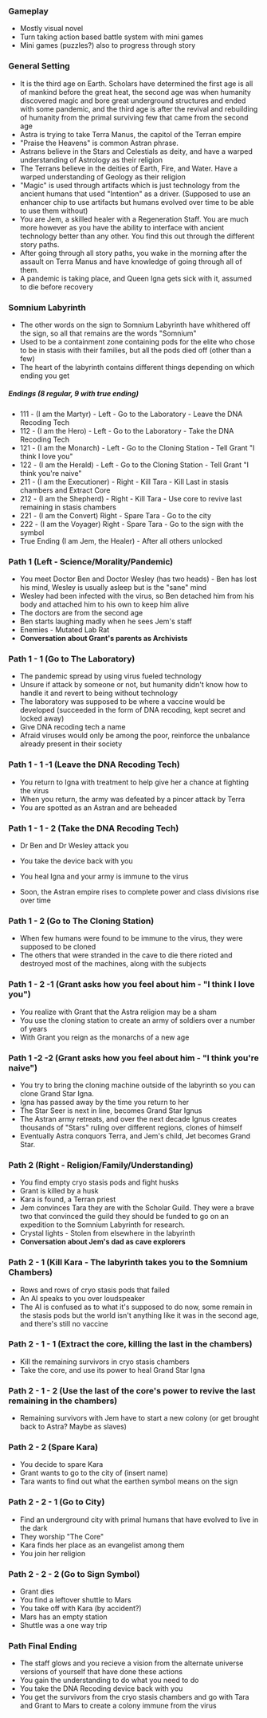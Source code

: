 ### Gameplay

- Mostly visual novel
- Turn taking action based battle system with mini games
- Mini games (puzzles?) also to progress through story

### General Setting

- It is the third age on Earth. Scholars have determined the first age is all of mankind before the great heat, the second age was when humanity discovered magic and bore great underground structures and ended with some pandemic, and the third age is after the revival and rebuilding of humanity from the primal surviving few that came from the second age
- Astra is trying to take Terra Manus, the capitol of the Terran empire
- "Praise the Heavens" is common Astran phrase.
- Astrans believe in the Stars and Celestials as deity, and have a warped understanding of Astrology as their religion
- The Terrans believe in the deities of Earth, Fire, and Water. Have a warped understanding of Geology as their religion
- "Magic" is used through artifacts which is just technology from the ancient humans that used "Intention" as a driver. (Supposed to use an enhancer chip to use artifacts but humans evolved over time to be able to use them without)
- You are Jem, a skilled healer with a Regeneration Staff. You are much more however as you have the ability to interface with ancient technology better than any other. You find this out through the different story paths.
- After going through all story paths, you wake in the morning after the assault on Terra Manus and have knowledge of going through all of them.
- A pandemic is taking place, and Queen Igna gets sick with it, assumed to die before recovery

### Somnium Labyrinth

- The other words on the sign to Somnium Labyrinth have whithered off the sign, so all that remains are the words "Somnium"
- Used to be a containment zone containing pods for the elite who chose to be in stasis with their families, but all the pods died off (other than a few)
- The heart of the labyrinth contains different things depending on which ending you get

##### Endings (8 regular, 9 with true ending)

- 111 - (I am the Martyr) - Left - Go to the Laboratory - Leave the DNA Recoding Tech
- 112 - (I am the Hero) - Left - Go to the Laboratory - Take the DNA Recoding Tech
- 121 - (I am the Monarch) - Left - Go to the Cloning Station - Tell Grant "I think I love you"
- 122 - (I am the Herald) - Left - Go to the Cloning Station - Tell Grant "I think you're naive"
- 211 - (I am the Executioner) - Right - Kill Tara - Kill Last in stasis chambers and Extract Core
- 212 - (I am the Shepherd) - Right - Kill Tara - Use core to revive last remaining in stasis chambers
- 221 - (I am the Convert) Right - Spare Tara - Go to the city
- 222 - (I am the Voyager) Right - Spare Tara - Go to the sign with the symbol
- True Ending (I am Jem, the Healer) - After all others unlocked

### Path 1 (Left - Science/Morality/Pandemic)

- You meet Doctor Ben and Doctor Wesley (has two heads) - Ben has lost his mind, Wesley is usually asleep but is the "sane" mind
- Wesley had been infected with the virus, so Ben detached him from his body and attached him to his own to keep him alive
- The doctors are from the second age
- Ben starts laughing madly when he sees Jem's staff
- Enemies - Mutated Lab Rat
- **Conversation about Grant's parents as Archivists**

### Path 1 - 1 (Go to The Laboratory)

- The pandemic spread by using virus fueled technology
- Unsure if attack by someone or not, but humanity didn't know how to handle it and revert to being without technology
- The laboratory was supposed to be where a vaccine would be developed (succeeded in the form of DNA recoding, kept secret and locked away)
- Give DNA recoding tech a name 
- Afraid viruses would only be among the poor, reinforce the unbalance already present in their society

### Path 1 - 1 -1 (Leave the DNA Recoding Tech)

- You return to Igna with treatment to help give her a chance at fighting the virus
- When you return, the army was defeated by a pincer attack by Terra
- You are spotted as an Astran and are beheaded

### Path 1 - 1 - 2 (Take the DNA Recoding Tech)

- Dr Ben and Dr Wesley attack you

- You take the device back with you

- You heal Igna and your army is immune to the virus

- Soon, the Astran empire rises to complete power and class divisions rise over time

  

### Path 1 - 2 (Go to The Cloning Station)

- When few humans were found to be immune to the virus, they were supposed to be cloned
- The others that were stranded in the cave to die there rioted and destroyed most of the machines, along with the subjects

### Path 1 - 2 -1 (Grant asks how you feel about him - "I think I love you")

- You realize with Grant that the Astra religion may be a sham
- You use the cloning station to create an army of soldiers over a number of years
- With Grant you reign as the monarchs of a new age

### Path 1 -2 -2 (Grant asks how you feel about him - "I think you're naive")

- You try to bring the cloning machine outside of the labyrinth so you can clone Grand Star Igna.
- Igna has passed away by the time you return to her
- The Star Seer is next in line, becomes Grand Star Ignus
- The Astran army retreats, and over the next decade Ignus creates thousands of "Stars" ruling over different regions, clones of himself
- Eventually Astra conquors Terra, and Jem's child, Jet becomes Grand Star.

### Path 2 (Right - Religion/Family/Understanding)

- You find empty cryo stasis pods and fight husks
- Grant is killed by a husk
- Kara is found, a Terran priest
- Jem convinces Tara they are with the Scholar Guild. They were a brave two that convinced the guild they should be funded to go on an expedition to the Somnium Labyrinth for research.
- Crystal lights - Stolen from elsewhere in the labyrinth
- **Conversation about Jem's dad as cave explorers**

### Path 2 - 1 (Kill Kara - The labyrinth takes you to the Somnium Chambers)

- Rows and rows of cryo stasis pods that failed
- An AI speaks to you over loudspeaker
- The AI is confused as to what it's supposed to do now, some remain in the stasis pods but the world isn't anything like it was in the second age, and there's still no vaccine

### Path 2 - 1 - 1 (Extract the core, killing the last in the chambers)

- Kill the remaining survivors in cryo stasis chambers
- Take the core, and use its power to heal Grand Star Igna

### Path 2 - 1 - 2 (Use the last of the core's power to revive the last remaining in the chambers)

- Remaining survivors with Jem have to start a new colony (or get brought back to Astra? Maybe as slaves)

### Path 2 - 2 (Spare Kara)

- You decide to spare Kara
- Grant wants to go to the city of (insert name)
- Tara wants to find out what the earthen symbol means on the sign

### Path 2 - 2 - 1 (Go to City)

- Find an underground city with primal humans that have evolved to live in the dark
- They worship "The Core"
- Kara finds her place as an evangelist among them
- You join her religion

### Path 2 - 2 - 2 (Go to Sign Symbol)

- Grant dies
- You find a leftover shuttle to Mars
- You take off with Kara (by accident?)
- Mars has an empty station
- Shuttle was a one way trip



### Path Final Ending

- The staff glows and you recieve a vision from the alternate universe versions of yourself that have done these actions
- You gain the understanding to do what you need to do
- You take the DNA Recoding device back with you
- You get the survivors from the cryo stasis chambers and go with Tara and Grant to Mars to create a colony immune from the virus

